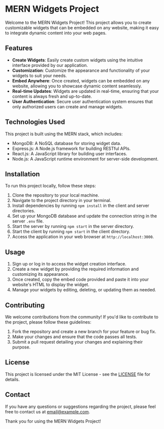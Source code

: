 # MERN Widgets Project

Welcome to the MERN Widgets Project! This project allows you to create customizable widgets that can be embedded on any website, making it easy to integrate dynamic content into your web pages.

## Features

- **Create Widgets**: Easily create custom widgets using the intuitive interface provided by our application.
- **Customization**: Customize the appearance and functionality of your widgets to suit your needs.
- **Embed Anywhere**: Once created, widgets can be embedded on any website, allowing you to showcase dynamic content seamlessly.
- **Real-time Updates**: Widgets are updated in real-time, ensuring that your content is always fresh and up-to-date.
- **User Authentication**: Secure user authentication system ensures that only authorized users can create and manage widgets.

## Technologies Used

This project is built using the MERN stack, which includes:

- MongoDB: A NoSQL database for storing widget data.
- Express.js: A Node.js framework for building RESTful APIs.
- React.js: A JavaScript library for building user interfaces.
- Node.js: A JavaScript runtime environment for server-side development.

## Installation

To run this project locally, follow these steps:

1. Clone the repository to your local machine.
2. Navigate to the project directory in your terminal.
3. Install dependencies by running `npm install` in the client and server directories.
4. Set up your MongoDB database and update the connection string in the server `.env` file.
5. Start the server by running `npm start` in the server directory.
6. Start the client by running `npm start` in the client directory.
7. Access the application in your web browser at `http://localhost:3000`.

## Usage

1. Sign up or log in to access the widget creation interface.
2. Create a new widget by providing the required information and customizing its appearance.
3. Once created, copy the embed code provided and paste it into your website's HTML to display the widget.
4. Manage your widgets by editing, deleting, or updating them as needed.

## Contributing

We welcome contributions from the community! If you'd like to contribute to the project, please follow these guidelines:

1. Fork the repository and create a new branch for your feature or bug fix.
2. Make your changes and ensure that the code passes all tests.
3. Submit a pull request detailing your changes and explaining their purpose.

## License

This project is licensed under the MIT License - see the [LICENSE](LICENSE) file for details.

## Contact

If you have any questions or suggestions regarding the project, please feel free to contact us at [email@example.com](mailto:email@example.com).

Thank you for using the MERN Widgets Project!
